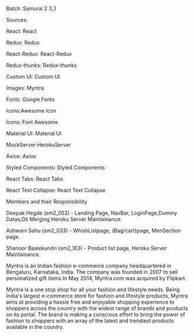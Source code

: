 Batch :Samurai 2 3_1

Sources:

React: React

Redux: Redux

React-Redux: React-Redux

Redux-thunks: Redux-thunks

Custom UI: Custom UI

Images: Myntra

Fonts: Google Fonts

Icons:Awesome Icon

Icons: Font Awesome

Material UI: Material UI

MockServer:HerokuServer

Axios: Axios

Styled Components: Styled Components

React Tabs: React Tabs

React Text Collapse: React Text Collapse

Members and their Responsibility

Deepak Hegde (sm2_052) - Landing Page, NavBar, LoginPage,Dummy Datas,Git Merging Heroku Server Maintainance.

Ashwani Sahu (sm2_033) - WhishListpage, (Bag/cart)page, MenSection page.

Shanoor Baalekundri (sm2_163) - Product list page, Heroku Server Maintainance.


Myntra is an Indian fashion e-commerce company headquartered in Bengaluru, Karnataka, India. The company was founded in 2007 to sell personalized gift items.In May 2014, Myntra.com was acquired by Flipkart.

Myntra is a one stop shop for all your fashion and lifestyle needs. Being India's largest e-commerce store for fashion and lifestyle products, Myntra aims at providing a hassle free and enjoyable shopping experience to shoppers across the country with the widest range of brands and products on its portal. The brand is making a conscious effort to bring the power of fashion to shoppers with an array of the latest and trendiest products available in the country.
